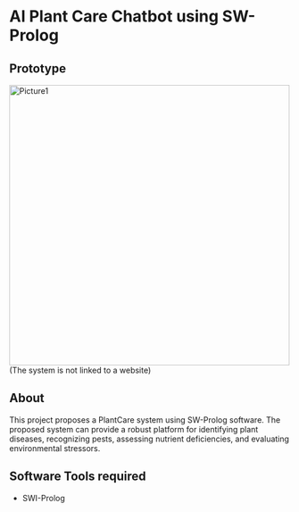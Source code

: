 <h1> AI Plant Care Chatbot using SW-Prolog </h1> 

<h2> Prototype </h2>
<img width="502" alt="Picture1" src="https://github.com/user-attachments/assets/de1a33e6-de61-4abe-9d87-a88230b4844c">
<br>
(The system is not linked to a website)

<h2> About </h2>

This project proposes a PlantCare system using SW-Prolog software. The proposed system can provide a robust platform for identifying plant diseases, recognizing pests, assessing nutrient deficiencies, and evaluating environmental stressors.

<h2> Software Tools required </h2>

- SWI-Prolog
